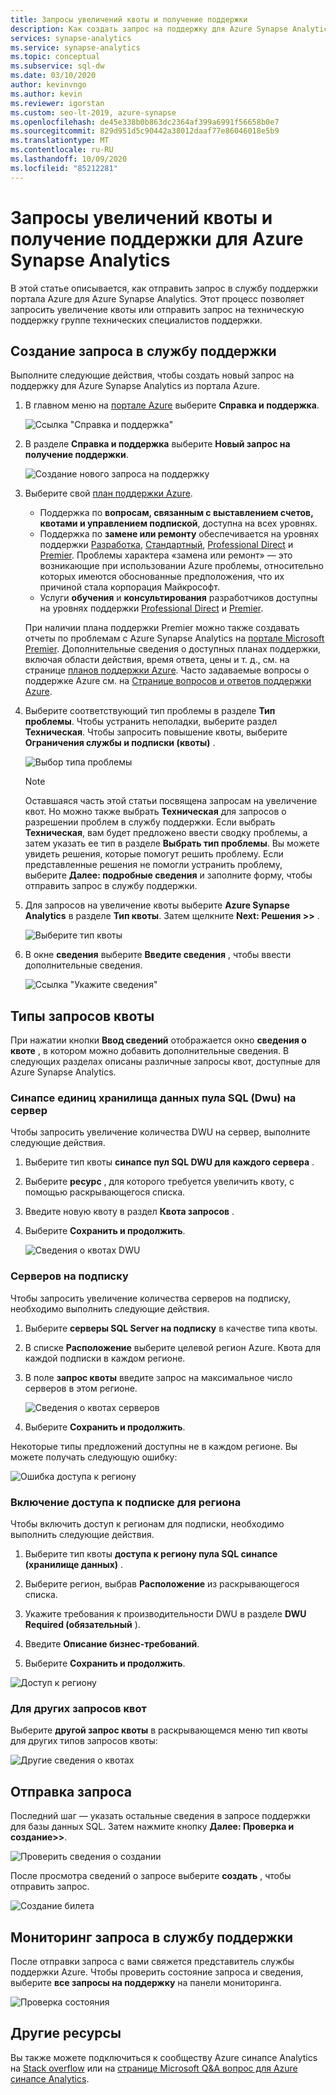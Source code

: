 ```yaml
---
title: Запросы увеличений квоты и получение поддержки
description: Как создать запрос на поддержку для Azure Synapse Analytics на портале Azure. Запрашивайте увеличение квоты или получайте поддержку в решении проблем.
services: synapse-analytics
ms.service: synapse-analytics
ms.topic: conceptual
ms.subservice: sql-dw
ms.date: 03/10/2020
author: kevinvngo
ms.author: kevin
ms.reviewer: igorstan
ms.custom: seo-lt-2019, azure-synapse
ms.openlocfilehash: de45e338b0b863dc2364af399a6991f56658b0e7
ms.sourcegitcommit: 829d951d5c90442a38012daaf77e86046018e5b9
ms.translationtype: MT
ms.contentlocale: ru-RU
ms.lasthandoff: 10/09/2020
ms.locfileid: "85212281"
---
```

# <a name="request-quota-increases-and-get-support-for-azure-synapse-analytics"></a>Запросы увеличений квоты и получение поддержки для Azure Synapse Analytics

В этой статье описывается, как отправить запрос в службу поддержки портала Azure для Azure Synapse Analytics. Этот процесс позволяет запросить увеличение квоты или отправить запрос на техническую поддержку группе технических специалистов поддержки.

## <a name="create-a-support-ticket"></a>Создание запроса в службу поддержки

Выполните следующие действия, чтобы создать новый запрос на поддержку для Azure Synapse Analytics из портала Azure.

1. В главном меню на [портале Azure](https://portal.azure.com) выберите **Справка и поддержка**.

   ![Ссылка "Справка и поддержка"](./media/sql-data-warehouse-get-started-create-support-ticket/help-plus-support.png)


1. В разделе **Справка и поддержка** выберите **Новый запрос на получение поддержки**.

    ![Создание нового запроса на поддержку](./media/sql-data-warehouse-get-started-create-support-ticket/new-support-request.png)

1. Выберите свой [план поддержки Azure](https://azure.microsoft.com/support/plans/?WT.mc_id=Support_Plan_510979/).

   * Поддержка по **вопросам, связанным с выставлением счетов, квотами и управлением подпиской**, доступна на всех уровнях.
   * Поддержка по **замене или ремонту** обеспечивается на уровнях поддержки [Разработка](https://azure.microsoft.com/support/plans/developer/), [Стандартный](https://azure.microsoft.com/support/plans/standard/), [Professional Direct](https://azure.microsoft.com/support/plans/prodirect/) и [Premier](https://azure.microsoft.com/support/plans/premier/). Проблемы характера «замена или ремонт» — это возникающие при использовании Azure проблемы, относительно которых имеются обоснованные предположения, что их причиной стала корпорация Майкрософт.
   * Услуги **обучения** и **консультирования** разработчиков доступны на уровнях поддержки [Professional Direct](https://azure.microsoft.com/support/plans/prodirect/) и [Premier](https://azure.microsoft.com/support/plans/premier/).

   При наличии плана поддержки Premier можно также создавать отчеты по проблемам с Azure Synapse Analytics на [портале Microsoft Premier](https://premier.microsoft.com/). Дополнительные сведения о доступных планах поддержки, включая области действия, время ответа, цены и т. д., см. на странице [планов поддержки Azure](https://azure.microsoft.com/support/plans/?WT.mc_id=Support_Plan_510979/).  Часто задаваемые вопросы о поддержке Azure см. на [Странице вопросов и ответов поддержки Azure](https://azure.microsoft.com/support/faq/).

1. Выберите соответствующий тип проблемы в разделе **Тип проблемы**. Чтобы устранить неполадки, выберите раздел **Техническая**. Чтобы запросить повышение квоты, выберите **Ограничения службы и подписки (квоты)** .

   ![Выбор типа проблемы](./media/sql-data-warehouse-get-started-create-support-ticket/select-quota-issue-type.png)  

   > [!NOTE]
   > Оставшаяся часть этой статьи посвящена запросам на увеличение квот. Но можно также выбрать **Техническая** для запросов о разрешении проблем в службу поддержки. Если выбрать **Техническая**, вам будет предложено ввести сводку проблемы, а затем указать ее тип в разделе **Выбрать тип проблемы**. Вы можете увидеть решения, которые помогут решить проблему. Если представленные решения не помогли устранить проблему, выберите **Далее: подробные сведения** и заполните форму, чтобы отправить запрос в службу поддержки.

1. Для запросов на увеличение квоты выберите **Azure Synapse Analytics** в разделе **Тип квоты**. Затем щелкните **Next: Решения >>** .

   ![Выберите тип квоты](./media/sql-data-warehouse-get-started-create-support-ticket/select-quota-type.png)

1. В окне **сведения** выберите **Введите сведения** , чтобы ввести дополнительные сведения.

   ![Ссылка "Укажите сведения"](./media/sql-data-warehouse-get-started-create-support-ticket/provide-details-link.png)

## <a name="quota-request-types"></a>Типы запросов квоты

При нажатии кнопки **Ввод сведений** отображается окно **сведения о квоте** , в котором можно добавить дополнительные сведения. В следующих разделах описаны различные запросы квот, доступные для Azure Synapse Analytics.

### <a name="synapse-sql-pool-data-warehouse-units-dwus-per-server"></a>Синапсе единиц хранилища данных пула SQL (Dwu) на сервер

Чтобы запросить увеличение количества DWU на сервер, выполните следующие действия.

1. Выберите тип квоты **синапсе пул SQL DWU для каждого сервера** .

1. Выберите **ресурс** , для которого требуется увеличить квоту, с помощью раскрывающегося списка.

1. Введите новую квоту в раздел **Квота запросов** .

1. Выберите **Сохранить и продолжить**.

   ![Сведения о квотах DWU](./media/sql-data-warehouse-get-started-create-support-ticket/quota-details-dwus.png)


### <a name="servers-per-subscription"></a>Серверов на подписку

Чтобы запросить увеличение количества серверов на подписку, необходимо выполнить следующие действия.

1. Выберите **серверы SQL Server на подписку** в качестве типа квоты.

1. В списке **Расположение** выберите целевой регион Azure. Квота для каждой подписки в каждом регионе.

1. В поле **запрос квоты** введите запрос на максимальное число серверов в этом регионе.

   ![Сведения о квотах серверов](./media/sql-data-warehouse-get-started-create-support-ticket/quota-details-servers.png)



1. Выберите **Сохранить и продолжить**.

Некоторые типы предложений доступны не в каждом регионе. Вы можете получать следующую ошибку:

![Ошибка доступа к региону](./media/sql-data-warehouse-get-started-create-support-ticket/region-access-error.png)

### <a name="enable-subscription-access-to-a-region"></a>Включение доступа к подписке для региона

Чтобы включить доступ к регионам для подписки, необходимо выполнить следующие действия.  

1. Выберите тип квоты **доступа к региону пула SQL синапсе (хранилище данных)** .

1. Выберите регион, выбрав **Расположение** из раскрывающегося списка.

1. Укажите требования к производительности DWU в разделе **DWU Required (обязательный** ).

1. Введите **Описание бизнес-требований**. 

1. Выберите **Сохранить и продолжить**.

![Доступ к региону](./media/sql-data-warehouse-get-started-create-support-ticket/quota-details-region.png)


### <a name="for-other-quota-requests"></a>Для других запросов квот

Выберите **другой запрос квоты** в раскрывающемся меню тип квоты для других типов запросов квоты:

![Другие сведения о квотах](./media/sql-data-warehouse-get-started-create-support-ticket/quota-details-whitelisting.png)

## <a name="submit-your-request"></a>Отправка запроса

Последний шаг — указать остальные сведения в запросе поддержки для базы данных SQL. Затем нажмите кнопку **Далее: Проверка и создание>>**.

![Проверить сведения о создании](./media/sql-data-warehouse-get-started-create-support-ticket/review-create-details.png)

После просмотра сведений о запросе выберите **создать** , чтобы отправить запрос.

![Создание билета](./media/sql-data-warehouse-get-started-create-support-ticket/create-ticket.png)

## <a name="monitor-a-support-ticket"></a>Мониторинг запроса в службу поддержки

После отправки запроса с вами свяжется представитель службы поддержки Azure. Чтобы проверить состояние запроса и сведения, выберите **все запросы на поддержку** на панели мониторинга.

![Проверка состояния](./media/sql-data-warehouse-get-started-create-support-ticket/monitor-ticket.png)

## <a name="other-resources"></a>Другие ресурсы

Вы также можете подключиться к сообществу Azure синапсе Analytics на [Stack overflow](https://stackoverflow.com/questions/tagged/azure-synapse+or+azure-sql-data-warehouse) или на [странице Microsoft Q&A вопрос для Azure синапсе Analytics](https://docs.microsoft.com/answers/topics/azure-synapse-analytics.html).

